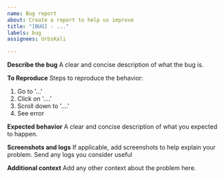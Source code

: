 ```yaml
---
name: Bug report
about: Create a report to help us improve
title: "[BUG] - ..."
labels: bug
assignees: UrbsKali

---
```


**Describe the bug**
A clear and concise description of what the bug is.

**To Reproduce**
Steps to reproduce the behavior:
1. Go to '...'
2. Click on '....'
3. Scroll down to '....'
4. See error

**Expected behavior**
A clear and concise description of what you expected to happen.

**Screenshots and logs**
If applicable, add screenshots to help explain your problem.
Send any logs you consider useful

**Additional context**
Add any other context about the problem here.
